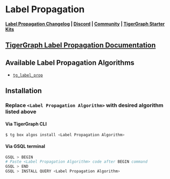
# Label Propagation

#### [Label Propagation Changelog](https://github.com/tigergraph/gsql-graph-algorithms/blob/master/algorithms/Community/label_propagation/CHANGELOG.md) | [Discord](https://discord.gg/vFbmPyvJJN) | [Community](https://community.tigergraph.com) | [TigerGraph Starter Kits](https://github.com/zrougamed/TigerGraph-Starter-Kits-Parser)

## [TigerGraph Label Propagation Documentation](https://docs.tigergraph.com/graph-ml/current/community-algorithms/label-propagation)

## Available Label Propagation Algorithms 

* [`tg_label_prop`](https://github.com/tigergraph/gsql-graph-algorithms/blob/github_link_fix/algorithms/Community/label_propagation/tg_label_prop.gsql)

## Installation 

### Replace `<Label Propagation Algorithm>` with desired algorithm listed above 

#### Via TigerGraph CLI

```bash
$ tg box algos install <Label Propagation Algorithm>
```

#### Via GSQL terminal

```bash
GSQL > BEGIN
# Paste <Label Propagation Algorithm> code after BEGIN command
GSQL > END 
GSQL > INSTALL QUERY <Label Propagation Algorithm>
```
